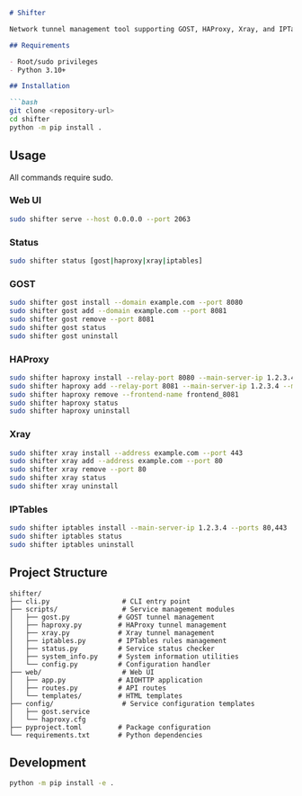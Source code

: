 ```markdown
# Shifter

Network tunnel management tool supporting GOST, HAProxy, Xray, and IPTables.

## Requirements

- Root/sudo privileges
- Python 3.10+

## Installation

```bash
git clone <repository-url>
cd shifter
python -m pip install .
```

## Usage

All commands require sudo.

### Web UI

```bash
sudo shifter serve --host 0.0.0.0 --port 2063
```

### Status

```bash
sudo shifter status [gost|haproxy|xray|iptables]
```

### GOST

```bash
sudo shifter gost install --domain example.com --port 8080
sudo shifter gost add --domain example.com --port 8081
sudo shifter gost remove --port 8081
sudo shifter gost status
sudo shifter gost uninstall
```

### HAProxy

```bash
sudo shifter haproxy install --relay-port 8080 --main-server-ip 1.2.3.4 --main-server-port 443
sudo shifter haproxy add --relay-port 8081 --main-server-ip 1.2.3.4 --main-server-port 80
sudo shifter haproxy remove --frontend-name frontend_8081
sudo shifter haproxy status
sudo shifter haproxy uninstall
```

### Xray

```bash
sudo shifter xray install --address example.com --port 443
sudo shifter xray add --address example.com --port 80
sudo shifter xray remove --port 80
sudo shifter xray status
sudo shifter xray uninstall
```

### IPTables

```bash
sudo shifter iptables install --main-server-ip 1.2.3.4 --ports 80,443
sudo shifter iptables status
sudo shifter iptables uninstall
```

## Project Structure

```
shifter/
├── cli.py                  # CLI entry point
├── scripts/                # Service management modules
│   ├── gost.py            # GOST tunnel management
│   ├── haproxy.py         # HAProxy tunnel management
│   ├── xray.py            # Xray tunnel management
│   ├── iptables.py        # IPTables rules management
│   ├── status.py          # Service status checker
│   ├── system_info.py     # System information utilities
│   └── config.py          # Configuration handler
├── web/                    # Web UI
│   ├── app.py             # AIOHTTP application
│   ├── routes.py          # API routes
│   └── templates/         # HTML templates
├── config/                 # Service configuration templates
│   ├── gost.service
│   └── haproxy.cfg
├── pyproject.toml         # Package configuration
└── requirements.txt       # Python dependencies
```

## Development

```bash
python -m pip install -e .
```